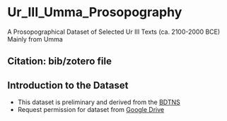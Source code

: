 # Ur_III_Umma_Prosopography
A Prosopographical Dataset of Selected Ur III Texts (ca. 2100-2000 BCE) Mainly from Umma
## Citation: bib/zotero file
## Introduction to the Dataset
* This dataset is preliminary and derived from the [BDTNS](http://bdtns.filol.csic.es/index.php?p=formulario_urIII)
* Request permission for dataset from [Google Drive](https://docs.google.com/spreadsheets/d/1u0mRGfCRF3cth4vgn2FS1usqCp4FStlP/edit?usp=sharing&ouid=109221485517740985449&rtpof=true&sd=true)
